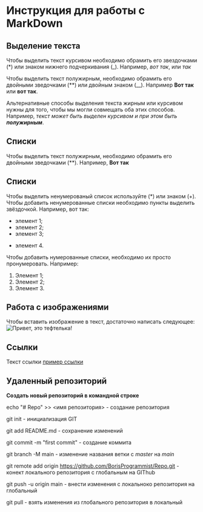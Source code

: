 # Инструкция для работы с MarkDown

## Выделение текста

Чтобы выделить текст курсивом необходимо обрамить его звездочками (*) или знаком нижнего подчеркивания (_). Например, *вот так*, или _так_

Чтобы выделить текст полужирным, необходимо обрамить его двойными зведочками (**) или двойным знаком (__). Например **Вот так** или __вот так__.

Альтернативные способы выделения текста жирным или курсивом нужны для того, чтобы мы могли совмещать оба этих способов. Например, _текст может быть выделен курсивом и при этом быть **полужирным**_.


## Списки


Чтобы выделить текст полужирным, необходимо обрамить его двойными зведочками (**). Например, **Вот так**

## Списки
Чтобы выделить ненумерованый список используйте (*) или знаком (+).
Чтобы добавить ненумерованные списки необходимо пункты выделить звёздочкой. Например, вот так:
* элемент 1;
* элемент 2;
* элемент 3;
+ элемент 4.

Чтобы добавить нумерованные списки, необходимо их просто пронумеровать. Например:

1. Элемент 1;
2. Элемент 2;
3. Элемент 3.


## Работа с изображениями

Чтобы вставить изображение в текст, достаточно написать следующее:
![Привет, это тефтелька!](Teftelka.jpeg)

## Ссылки

Текст ссылки [пример ссылки](http.examle.com "Всплывающая подсказка")

## Удаленный репозиторий

**Cоздать новый репозиторий в командной строке**

echo "# Repo" >> <имя репозитория> -  создание репозитория

  git init - инициализация GIT

  git add README.md - сохранение изменений

  git commit -m "first commit" - создание коммита

  git branch -M main - изменение названия ветки с *master* на *main* 

  git remote add origin https://github.com/BorisProgrammist/Repo.git - конект локального репозитория с глобальным на GIThub

  git push -u origin main - внести изменения с локальноко репозитория на глобальный

  git pull - взять изменения из глобального репозитория в локальный